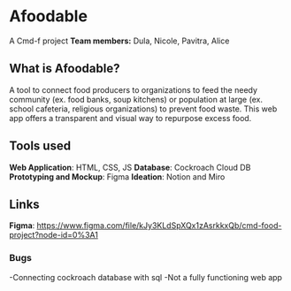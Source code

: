 # Afoodable
A Cmd-f project
**Team members:** Dula, Nicole, Pavitra, Alice

## What is Afoodable?
A tool to connect food producers to organizations to feed the needy community (ex. food banks, soup kitchens) or population at large (ex. school cafeteria, religious organizations) to prevent food waste. This web app offers a transparent and visual way to repurpose excess food.

## Tools used
**Web Application**: HTML, CSS, JS
**Database**: Cockroach Cloud DB
**Prototyping and Mockup**: Figma
**Ideation**: Notion and Miro

## Links
**Figma**: https://www.figma.com/file/kJy3KLdSpXQx1zAsrkkxQb/cmd-food-project?node-id=0%3A1

### Bugs 
-Connecting cockroach database with sql
-Not a fully functioning web app

